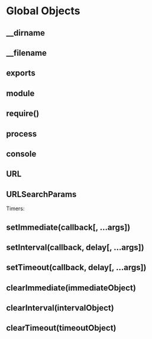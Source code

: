 # Global Objects


## __dirname

## __filename

## exports

## module

## require()

## process

## console

## URL

## URLSearchParams




Timers:
## setImmediate(callback[, ...args])
## setInterval(callback, delay[, ...args])
## setTimeout(callback, delay[, ...args])

## clearImmediate(immediateObject)
## clearInterval(intervalObject)
## clearTimeout(timeoutObject)